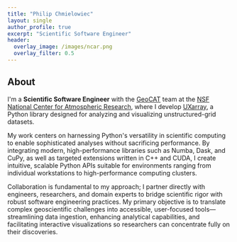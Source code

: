 ```yaml
---
title: "Philip Chmielowiec"
layout: single
author_profile: true
excerpt: "Scientific Software Engineer"
header:
  overlay_image: /images/ncar.png
  overlay_filter: 0.5
---
```


## About

I'm a **Scientific Software Engineer** with the [GeoCAT](https://geocat.ucar.edu/) team at the [NSF National Center for Atmospheric Research](https://ncar.ucar.edu/), where I develop [UXarray](https://github.com/UXARRAY/uxarray), a Python library designed for analyzing and visualizing unstructured-grid datasets.

My work centers on harnessing Python's versatility in scientific computing to enable sophisticated analyses without sacrificing performance. By integrating modern, high-performance libraries such as Numba, Dask, and CuPy, as well as targeted extensions written in C++ and CUDA, I create intuitive, scalable Python APIs suitable for environments ranging from individual workstations to high-performance computing clusters.

Collaboration is fundamental to my approach; I partner directly with engineers, researchers, and domain experts to bridge scientific rigor with robust software engineering practices. My primary objective is to translate complex geoscientific challenges into accessible, user-focused tools—streamlining data ingestion, enhancing analytical capabilities, and facilitating interactive visualizations so researchers can concentrate fully on their discoveries.




